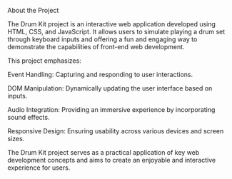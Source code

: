 About the Project

The Drum Kit project is an interactive web application developed using HTML, CSS, and JavaScript. It allows users to simulate playing a drum set through keyboard inputs and offering a fun and engaging way to demonstrate the capabilities of front-end web development.

This project emphasizes:

Event Handling: Capturing and responding to user interactions.

DOM Manipulation: Dynamically updating the user interface based on inputs.

Audio Integration: Providing an immersive experience by incorporating sound effects.

Responsive Design: Ensuring usability across various devices and screen sizes.

The Drum Kit project serves as a practical application of key web development concepts and aims to create an enjoyable and interactive experience for users.
